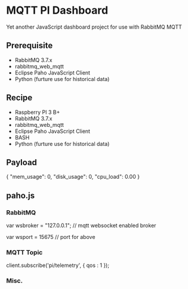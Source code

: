# MQTT PI Dashboard

Yet another JavaScript dashboard project for use with RabbitMQ MQTT

## Prerequisite

* RabbitMQ 3.7.x
* rabbitmq_web_mqtt
* Eclipse Paho JavaScript Client
* Python (furture use for historical data)

## Recipe

* Raspberry PI 3 B+
* RabbitMQ 3.7.x
* rabbitmq_web_mqtt
* Eclipse Paho JavaScript Client
* BASH
* Python (furture use for historical data)

## Payload

{
	"mem_usage": 0,
	"disk_usage": 0,
	"cpu_load": 0.00
}

## paho.js

### RabbitMQ

var wsbroker = "127.0.0.1"; // mqtt websocket enabled broker

var wsport = 15675 // port for above

### MQTT Topic
client.subscribe('pi/telemetry', {
			qos : 1
		});

### Misc.

